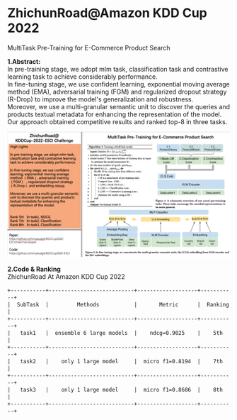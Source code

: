 # ZhichunRoad@Amazon KDD Cup 2022   
MultiTask Pre-Training for E-Commerce Product Search   
   
**1.Abstract:**     
In pre-training stage, we adopt mlm task, classification task and contrastive learning task to achieve considerably performance.    
In fine-tuning stage, we use confident learning, exponential moving average method (EMA), adversarial training (FGM) and regularized dropout strategy (R-Drop) to improve the model's generalization and robustness.    
Moreover, we use a multi-granular semantic unit to discover the queries and products textual metadata for enhancing the representation of the model.   
Our approach obtained competitive results and ranked top-8 in three tasks.   
    
![](./paper/poser_presentation.png)

**2.Code & Ranking**     
ZhichunRoad At Amazon KDD Cup 2022    
```
+-----------+---------------------------+-------------------+-----------+
|  SubTask  |         Methods           |       Metric      |  Ranking  |
+-----------+---------------------------+-------------------+-----------+
|   task1   |  ensemble 6 large models  |    ndcg=0.9025    |    5th    |
+-----------+---------------------------+-------------------+-----------+
|   task2   |    only 1 large model     |  micro f1=0.8194  |    7th    |
+-----------+---------------------------+-------------------+-----------+
|   task3   |    only 1 large model     |  micro f1=0.8686  |    8th    |
+-----------+---------------------------+-------------------+-----------+
```